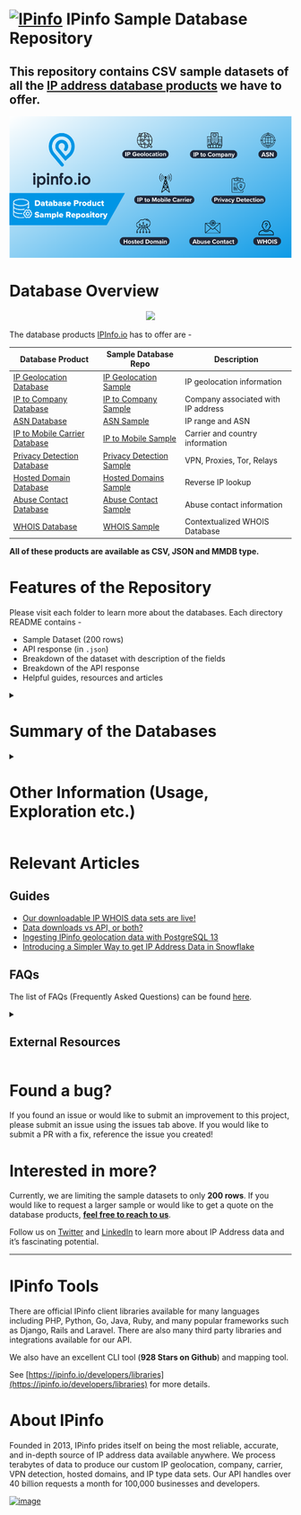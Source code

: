# [<img src="https://ipinfo.io/static/ipinfo-small.svg" alt="IPinfo" width="24"/>](https://ipinfo.io/) IPinfo Sample Database Repository


## This repository contains CSV sample datasets of all the [IP address database products](https://ipinfo.io/account/data-downloads) we have to offer.


<p align="center">
  <img src="./assets/header_grahics_main_readme.png">
</p>


# Database Overview

<p align="center">
  <img src="./assets/product_demo_main_readme.gif">
</p>

The database products [IPInfo.io](http://IPInfo.io) has to offer are -

| Database Product | Sample Database Repo | Description |
| --- | --- | --- |
| [IP Geolocation Database](https://ipinfo.io/products/ip-geolocation-database) | [IP Geolocation Sample](/IP%20Geolocation) | IP geolocation information |
| [IP to Company Database](https://ipinfo.io/products/ip-company-database) | [IP to Company Sample](/IP%20to%20Company) | Company associated with IP address |
| [ASN Database](https://ipinfo.io/products/asn-database) | [ASN Sample](/ASN) | IP range and ASN |
| [IP to Mobile Carrier Database](https://ipinfo.io/products/mobile-ip-database) | [IP to Mobile Sample](/IP%20to%20Mobile%20Carrier) | Carrier and country information |
| [Privacy Detection Database](https://ipinfo.io/products/anonymous-ip-database) | [Privacy Detection Sample](/Privacy%20Detection) | VPN, Proxies, Tor, Relays |
| [Hosted Domain Database](https://ipinfo.io/products/hosted-domains-database) | [Hosted Domains Sample](/Hosted%20Domains) | Reverse IP lookup |
| [Abuse Contact Database](https://ipinfo.io/products/ip-abuse-contact-database) | [Abuse Contact Sample](/Abuse%20Contact) | Abuse contact information |
| [WHOIS Database](https://ipinfo.io/products/ip-whois-data-download) | [WHOIS Sample](/WHOIS) | Contextualized WHOIS Database |

**All of these products are available as CSV, JSON and MMDB type.**

# Features of the Repository

Please visit each folder to learn more about the databases. Each directory README contains -

- Sample Dataset (200 rows)
- API response (in `.json`)
- Breakdown of the dataset with description of the fields
- Breakdown of the API response
- Helpful guides, resources and articles


<details id=0>
<summary><h1>Summary of the Databases</h1></summary>

Please visit the database directories to learn more.

<details id=1>
<summary><h2>IP Geolocation</h2></summary>

**Get geolocation information from IP Addresses.**

You can find the schema, database sample, API response sample, and other information from the **[IP Geolocation folder](/IP%20Geolocation)**. The CSV database includes the following fields:

| Field Name | Example | Notes |
| --- | --- | --- |
| `start_ip` | 1.253.242.0 | Starting IP address of an IP address range |
| `end_ip` | 1.253.242.255 | Ending IP address of an IP address range |
| `join_key` | 1.253.0.0 | Special variable to facilitate join operation |
| `city` | Yangsan | City of the location |
| `region` | Gyeongsangnam-do | Region of the location |
| `country` | KR | ISO 3166 country code |
| `latitude` | 35.34199 | Latitude value of the location |
| `longitude` | 129.03358 | Longitude value of the location |
| `postal_code` | 50593 | Postal code of the location |
| `timezone` | Asia/Seoul | Local time zone |


### 🔗 [IP Geolocation Database Page](https://ipinfo.io/products/ip-geolocation-database)

</details>

<details id=2>
<summary><h2>IP to Company</h2></summary>

**Get firmographics data and identify the company behind the IP Address and network traffic.**

You can find the schema, database sample, API response sample, and other information from the **[IP to Company folder](/IP%20to%20Company)**. The database includes the following fields:

| Field Name | Example | Notes |
| --- | --- | --- |
| `start_ip` | 107.136.106.168 | Starting IP address of an IP address range |
| `end_ip` | 107.136.106.175 | Ending IP address of an IP address range |
| `join_key` | 107.136.0.0 | Specialized variable to facilitate join operation |
| `name` | ZSPEC FLOW-180709174314 | Name of the company |
| `domain` | zspec.com | Domain of the company |
| `type` | business | Type of business. e.g. Business, ISP, Hosting or Education |
| `asn` | AS7018 | ASN associated with the company |
| `as_name` | AT&T Services, Inc. | Name of the ASN |
| `as_domain` | att.com | Domain name of the ASN |
| `as_type` | isp | ASN Type: ISP, Hosting, Business or Education |
| `country` | US | ISO 3166 country code |


### 🔗 [IP to Company Database Page](Sample%20Database%20fb322a60f0544458ad861eb738e869cd/IP%20to%20Company%20Database%2081d7f85aaeb244b19608f3a1de1fecad.md)



</details>

<details id=3>
<summary><h2>ASN</h2></summary>


**Get ASN data from ASN or IP Address information.**

You can find the schema, database sample, API response sample, and other information from the **[ASN folder](/ASN)**. Database (CSV) contains the following fields:

| Field Name | Example | Notes |
| --- | --- | --- |
| `start_ip` | 125.113.0.0 | Starting IP address of the ASN IP address block |
| `end_ip` | 125.113.255.255 | Ending IP address of the ASN IP address block |
| `join_key` | 125.113.0.0 | Special variable to facilitate join operation |
| `asn` | AS4134 | Autonomous System Number (ASN) |
| `domain` | chinatelecom.com.cn | Domain name of the AS |
| `name` | CHINANET-BACKBONE | Name of the ASN |
| `type` | isp | ASN Type: ISP, Hosting, Education or Business |
| `country` | CN | ISO 3166 country code |

### 🔗 [ASN Database Page](https://ipinfo.io/products/asn-database)


</details>

<details id=4>
<summary><h2> IP to Mobile Carrier </h2></summary>

**Lookup Mobile Carrier data such as - MCC and MNC from IP addresses.** 

You can find the schema, database sample, API response sample, and other information from the **[IP to Mobile Carrier folder](/IP%20to%20Mobile%20Carrier)**. The database (CSV) contains the following fields:

| Field Name | Example | Notes |
| --- | --- | --- |
| `start_ip` | 5.208.203.0 | Starting IP address of an IP address range |
| `end_ip` | 5.208.203.255 | Ending IP address of an IP address range |
| `join_key` | 5.208.0.0 | Special variable to facilitate join operation. |
| `name` | Mobile Communication Company of Iran PLC | Name of the mobile carrier |
| `country` | IR | ISO 3166 country code |
| `mcc` | 432 | Mobile Country Code (MCC) of the carrier |
| `mnc` | 11 | Mobile Network Code (MNC) of the carrier |

### 🔗 [IP to Mobile Carrier Database Page](https://ipinfo.io/products/mobile-ip-database)

</details>

<details id=5>
<summary><h2>Privacy Detection</h2></summary>

**Demystify anonymous IP addresses. Privacy detection such as VPN, Tor, Proxies, Relays and Hosting from IP addresses.**

You can find the schema, database sample, API response sample, and other information from the **[Privacy Detection folder](/Privacy%20Detection)**. The CSV database includes the following fields:

| Field Name | Example | Notes |
| --- | --- | --- |
| `start_ip` | 115.9.76.79 | Starting IP address of an IP address range |
| `end_ip` | 115.9.76.79 | Ending IP address of an IP address range |
| `join_key` | 115.9.0.0 | Special variable to facilitate join operation |
| `hosting` |  | Indicates a hosting IP address most of the time based on a datacenter. Indicative of bots, scrapers or malicious activities |
| `proxy` |  | Similar to VPN mainly used by businesses |
| `tor` |  | IP address originated from the Onion router |
| `vpn`| True | Virtual Private Network (VPN) service IP address |
| `relay` |  | Traffic relays often provided by CDN companies |
| `service` |  | Name of the privacy service provider |

### 🔗 [Privacy Detection Database Page](https://ipinfo.io/products/anonymous-ip-database)

</details>

<details id=6>
<summary><h2>Hosted Domains</h2></summary>

**Hosted Domains database enables you to do reverse IP lookups.** Through our Hosted Domains service, you can see the full list of domain hosted on a single IP address. 

You can find the schema, database sample, API response sample, and other information from the **[Hosted Domains folder](/Hosted%20Domains)**. The fields in the database includes:

| Field Name | Example | Notes |
| --- | --- | --- |
| `ip` | 135.125.236.225 | IP address for reverse IP lookup |
| `total` | 3 | Number of domains registered to the IP Address |
| `domains` | farmanaut.com,pharmanaut.be,farmanaut.be | Name of the domain(s) under the IP address |

### 🔗 [Hosted Domains Database Page](https://ipinfo.io/products/hosted-domains-database)

</details>

<details id=7>
<summary><h2>Abuse Contact</h2></summary>

**Get the abuse contact information of every ISP on the internet.**

You can find the schema, database sample, API response sample, and other information from the **[Abuse Contact folder](/Abuse%20Contact)**. The fields of the database are:

| Field Name | Example | Notes |
| --- | --- | --- |
| `start_ip` | 119.93.20.248 | Starting IP address of an IP address block |
| `end_ip` | 119.93.20.255 | Ending IP address of an IP address block |
| `join_key` | 119.93.0.0 | Special variable to facilitate join operation |
| `name` | Nilo Agir | Name of the abuse contact |
| `email` | abuse@pldt.net | Organizational email of the abuse contact |
| `address` | Philippine Long Distance Telephone Company, 6/... | Organizational address of the abuse contact |
| `country` | PH | ISO 3166 country code |
| `phone` | +632-584-1045 | Organizational phone number of the abuse contact |

### 🔗 [Abuse Contact Database Page](https://ipinfo.io/products/ip-abuse-contact-database)

</details>

<details id=8>
<summary><h2>WHOIS</h2></summary>


**IPinfo WHOIS database is a contextual, robust and consistent database of various types of WHOIS data.**

You can find the schema, database sample, API response sample, and other information from the **[WHOIS folder](/WHOIS)**. The WHOIS database and their respective fields are listed below:

The WHOIS database and their respective fields are listed below:

| R WHOIS | RIR WHOIS | WHOIS ASN | WHOIS MNT | WHOIS NET | WHOIS ORG | WHOIS POC |
| --- | --- | --- | --- | --- | --- | --- |
| range | range | id | id | range | id | id |
| id | id | name | name | id | name | name |
| name | name | country | admin_id | name | address | mobilephone |
| descr | country | org_id | tech_id | country | street | officephone |
| host | status | created | org_id | domain | city | fax |
| country | tech | updated | created | org_id | state | addres |
| email | maintainer | source | updated | status | postalcode | country |
| abuse | admin | raw | source | tech_id | country | email |
| domain | source |  | raw | mnt_id | admin_id | abuse_email |
| countr.1 | whois_domain |  |  | admin_id | tech_id | created |
| city | updated |  |  | created | abuse_id | updated |
| street | org |  |  | updated | mnt_id | source |
| postal | rdns_domain |  |  | source | email | raw |
| updated | domain |  |  | raw | domain |  |
| imported | geoloc |  |  |  | created |  |
|  | org_address |  |  |  | updated |  |
|  | asn |  |  |  | source |  |
|  | as_name |  |  |  | raw |  |
|  | as_domain |  |  |  |  |  |
|  | as_type |  |  |  |  |  |


### 🔗 [WHOIS Database Page](https://ipinfo.io/products/ip-abuse-contact-database)

</details>

</details>

<details id=usage>
<summary><h1>Other Information (Usage, Exploration etc.)</h1></summary>

## How to explore the sample databases

- Please visit the folders for each database. You can also find the API response samples there for each product.
- If you would like to explore CSV files, feel free to use any of these online services and import the raw CSV there -
    - [https://csvfiddle.io/](https://csvfiddle.io/)
    - [https://lite.datasette.io/](https://lite.datasette.io/)
- Or you can you just download the CSV files to take a closer look.

## Usage Information

- After signing up for database downloads service, you can either download the database from our website or you can `curl` the database from the database download endpoint. But make sure you have redirect [enabled](https://ipinfo.io/faq/article/142-when-i-access-the-database-endpoint-using-something-like-curl-it-doesn-t-seem-to-work-and-i-get-a-corrupted-empty-file-what-am-i-doing-wrong).
- You can select how frequently the database gets updated. It can be daily, weekly, bi-weekly or monthly.
- To look up an specific database, you can use any kind of data exploration package or database system you want to use. [Here is an example](https://ipinfo.io/faq/article/144-how-do-you-do-a-lookup-of-an-ip-address-using-your-database) of using MySQL and PostgreSQL to look up a specific IP address.

</details>

# Relevant Articles

## Guides

- [Our downloadable IP WHOIS data sets are live!](https://ipinfo.io/blog/our-downloadable-ip-whois-data-sets-are-live)
- [Data downloads vs API, or both?](https://ipinfo.io/blog/data-downloads-vs-api-or-both/)
- [Ingesting IPinfo geolocation data with PostgreSQL 13](https://ipinfo.io/blog/ingesting-ipinfo-geolocation-data-with-postgresql-13/)
- [Introducing a Simpler Way to get IP Address Data in Snowflake](https://ipinfo.io/blog/ip-address-data-in-snowflake/)

## FAQs

The list of FAQs (Frequently Asked Questions) can be found [here](https://ipinfo.io/faq/category/137-data-downloads).

<details>

<summary><h2>External Resources</h2></summary>


- IP Address Data Type declaration:
    - [PostgreSQL: Network Address Types: INET vs CIDR](https://www.postgresql.org/docs/current/datatype-net-types.html#DATATYPE-INET-VS-CIDR)

</details>



# Found a bug?

If you found an issue or would like to submit an improvement to this project, please submit an issue using the issues tab above. If you would like to submit a PR with a fix, reference the issue you created!

# Interested in more?

Currently, we are limiting the sample datasets to only **200 rows**. If you would like to request a larger sample or would like to get a quote on the database products, **[feel free to reach to us](https://ipinfo.io/products/ip-database-download#request_form)**.

Follow us on [Twitter](https://twitter.com/ipinfoio) and [LinkedIn](https://www.linkedin.com/company/ipinfo/) to learn more about IP Address data and it’s fascinating potential.

---

# IPinfo Tools

There are official IPinfo client libraries available for many languages including PHP, Python, Go, Java, Ruby, and many popular frameworks such as Django, Rails and Laravel. There are also many third party libraries and integrations available for our API.

We also have an excellent CLI tool (**928 Stars on Github**) and mapping tool.

See [https://ipinfo.io/developers/libraries](https://ipinfo.io/developers/libraries) for more details.

# About IPinfo

Founded in 2013, IPinfo prides itself on being the most reliable, accurate, and in-depth source of IP address data available anywhere. We process terabytes of data to produce our custom IP geolocation, company, carrier, VPN detection, hosted domains, and IP type data sets. Our API handles over 40 billion requests a month for 100,000 businesses and developers.

[![image](https://avatars3.githubusercontent.com/u/15721521?s=128&u=7bb7dde5c4991335fb234e68a30971944abc6bf3&v=4)](https://ipinfo.io/)
